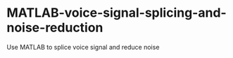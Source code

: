 # MATLAB-voice-signal-splicing-and-noise-reduction
Use MATLAB to splice voice signal and reduce noise
